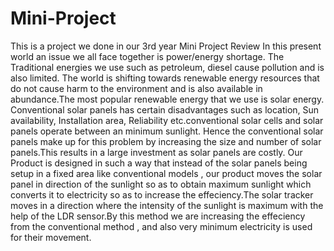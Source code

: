 # Mini-Project
This is a project we done in our 3rd year Mini Project Review
In this present world an issue we all face together is power/energy shortage. The Traditional
energies we use such as petroleum, diesel cause pollution and is also limited. The world is
shifting towards renewable energy resources that do not cause harm to the environment and
is also available in abundance.The most popular renewable energy that we use is solar
energy. Conventional solar panels has certain disadvantages such as location, Sun availability, Installation area, Reliability etc.conventional solar cells and solar panels operate between an
minimum sunlight. Hence the conventional solar panels make up for this problem by
increasing the size and number of solar panels.This results in a large investment as solar
panels are costly. Our Product is designed in such a way that instead of the solar panels being setup in a fixed
area like conventional models , our product moves the solar panel in direction of the sunlight
so as to obtain maximum sunlight which converts it to electricity so as to increase the
effeciency.The solar tracker moves in a direction where the intensity of the sunlight is
maximum with the help of the LDR sensor.By this method we are increasing the effeciency
from the conventional method , and also very minimum electricity is used for their
movement.
